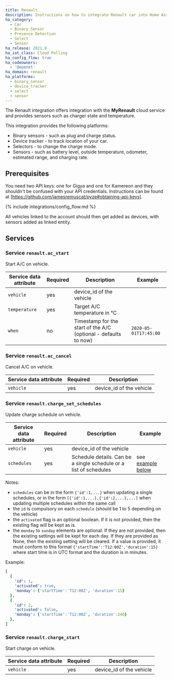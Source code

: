 ```yaml
---
title: Renault
description: Instructions on how to integrate Renault car into Home Assistant.
ha_category:
  - Car
  - Binary Sensor
  - Presence Detection
  - Select
  - Sensor
ha_release: 2021.8
ha_iot_class: Cloud Polling
ha_config_flow: true
ha_codeowners:
  - '@epenet'
ha_domain: renault
ha_platforms:
  - binary_sensor
  - device_tracker
  - select
  - sensor
---
```


The Renault integration offers integration with the **MyRenault** cloud service and provides sensors such as charger state and temperature.

This integration provides the following platforms:

- Binary sensors - such as plug and charge status.
- Device tracker - to track location of your car.
- Selectors - to change the charge mode.
- Sensors - such as battery level, outside temperature, odometer, estimated range, and charging rate.

## Prerequisites

You need two API keys: one for Gigya and one for Kamereon and they shouldn't be confused with your API credentials. Instructions can be found at [https://github.com/jamesremuscat/pyze#obtaining-api-keys].


{% include integrations/config_flow.md %}

All vehicles linked to the account should then get added as devices, with sensors added as linked entity.

## Services

### Service `renault.ac_start`

Start A/C on vehicle.

  | Service data attribute | Required | Description | Example |
  | ---------------------- | -------- | ----------- | ------- |
  | `vehicle`| yes | device_id of the vehicle | |
  | `temperature` | yes | Target A/C temperature in °C | |
  | `when` | no | Timestamp for the start of the A/C (optional - defaults to now) | `2020-05-01T17:45:00` |

### Service `renault.ac_cancel`

Cancel A/C on vehicle.

  | Service data attribute | Required | Description |
  | ---------------------- | -------- | ----------- |
  | `vehicle`| yes | device_id of the vehicle |

### Service `renault.charge_set_schedules`

Update charge schedule on vehicle.

  | Service data attribute | Required | Description | Example |
  | ---------------------- | -------- | ----------- | ------- |
  | `vehicle`| yes | device_id of the vehicle |
  | `schedules` | yes | Schedule details. Can be a single schedule or a list of schedules | see [example below](#schedule_example) |
  
Notes:

- `schedules` can be in the form `{'id':1,...}` when updating a single schedules, or in the form `[{'id':1,...},{'id':2,...},...]` when updating multiple schedules within the same call
- the `id` is compulsory on each `schedule` (should be 1 to 5 depending on the vehicle)
- the `activated` flag is an optional boolean. If it is not provided, then the existing flag will be kept as is.
- the `monday` to `sunday` elements are optional. If they are not provided, then the existing settings will be kept for each day. If they are provided as None, then the existing setting will be cleared. If a value is provided, it must conform to this format `{'startTime':'T12:00Z','duration':15}` where start time is in UTC format and the duration is in minutes.

<a name="schedule_example">Example</a>:

```yaml
[
  { 
    'id': 1, 
    'activated': true, 
    'monday': {'startTime':'T12:00Z', 'duration':15} 
  }, 
  { 
    'id': 2, 
    'activated': false, 
    'monday': {'startTime':'T12:00Z', 'duration':240} 
  },
]
```

### Service `renault.charge_start`

Start charge on vehicle.

  | Service data attribute | Required | Description |
  | ---------------------- | -------- | ----------- |
  | `vehicle`| yes | device_id of the vehicle |

